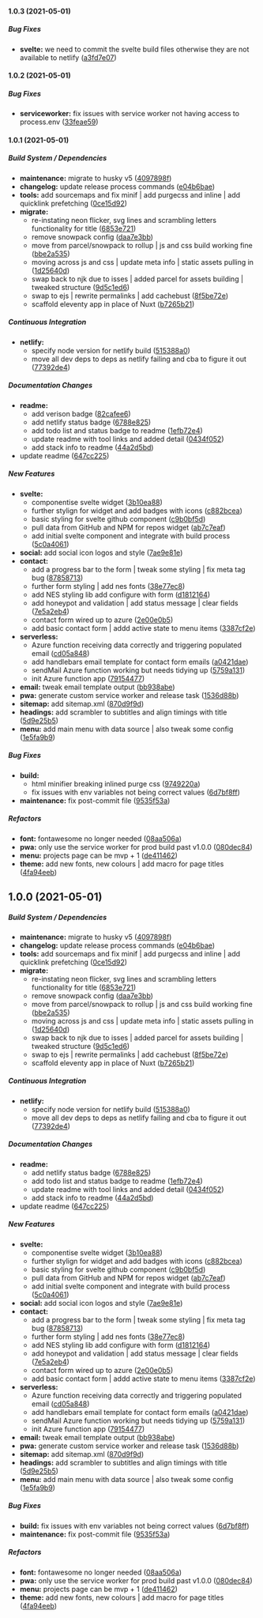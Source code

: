 #### 1.0.3 (2021-05-01)

##### Bug Fixes

- **svelte:** we need to commit the svelte build files otherwise they are not available to netlify ([a3fd7e07](https://github.com/Recidvst/chris-snowden.me/commit/a3fd7e07dc9d4e121ae0ba4d2ad932e448a2ef31))

#### 1.0.2 (2021-05-01)

##### Bug Fixes

- **serviceworker:** fix issues with service worker not having access to process.env ([33feae59](https://github.com/Recidvst/chris-snowden.me/commit/33feae598b4077b963d9fb821e9921552a3aab2d))

#### 1.0.1 (2021-05-01)

##### Build System / Dependencies

- **maintenance:** migrate to husky v5 ([4097898f](https://github.com/Recidvst/chris-snowden.me/commit/4097898fa1bc19356b2a1f84a1138e17177da262))
- **changelog:** update release process commands ([e04b6bae](https://github.com/Recidvst/chris-snowden.me/commit/e04b6bae7cf73710cb9beef21a1c30cd33fa02b3))
- **tools:** add sourcemaps and fix minif | add purgecss and inline | add quicklink prefetching ([0ce15d92](https://github.com/Recidvst/chris-snowden.me/commit/0ce15d92b28a55d9be2982b539fcf2176ec63b38))
- **migrate:**
  - re-instating neon flicker, svg lines and scrambling letters functionality for title ([6853e721](https://github.com/Recidvst/chris-snowden.me/commit/6853e721cbe387c8ef6058b6f0cf79c6e1ba57d2))
  - remove snowpack config ([daa7e3bb](https://github.com/Recidvst/chris-snowden.me/commit/daa7e3bbbbdeb06d1ff14835d896f7251b2670f9))
  - move from parcel/snowpack to rollup | js and css build working fine ([bbe2a535](https://github.com/Recidvst/chris-snowden.me/commit/bbe2a535011464eb9f6139c3109f70a88baddb88))
  - moving across js and css | update meta info | static assets pulling in ([1d25640d](https://github.com/Recidvst/chris-snowden.me/commit/1d25640da80c85e40d7389aa825733b05afecc54))
  - swap back to njk due to isses | added parcel for assets building | tweaked structure ([9d5c1ed6](https://github.com/Recidvst/chris-snowden.me/commit/9d5c1ed6cc09e77b68470302bc2c4644d54e7d0a))
  - swap to ejs | rewrite permalinks | add cachebust ([8f5be72e](https://github.com/Recidvst/chris-snowden.me/commit/8f5be72e632c1b24e93807f38f84a34e71a89733))
  - scaffold eleventy app in place of Nuxt ([b7265b21](https://github.com/Recidvst/chris-snowden.me/commit/b7265b21a476c05acf3ffae223bb69e0cbabac80))

##### Continuous Integration

- **netlify:**
  - specify node version for netlify build ([515388a0](https://github.com/Recidvst/chris-snowden.me/commit/515388a06ff07e9f34100ba128e3bb0ab38656d2))
  - move all dev deps to deps as netlify failing and cba to figure it out ([77392de4](https://github.com/Recidvst/chris-snowden.me/commit/77392de4ce5368c98887fdf6c4eb4ed787cc343d))

##### Documentation Changes

- **readme:**
  - add verison badge ([82cafee6](https://github.com/Recidvst/chris-snowden.me/commit/82cafee6d96155f82b45f1bfdc68484192fbf1f5))
  - add netlify status badge ([6788e825](https://github.com/Recidvst/chris-snowden.me/commit/6788e8257d33e47bd583d8fb5b16bfd6d5c16a1c))
  - add todo list and status badge to readme ([1efb72e4](https://github.com/Recidvst/chris-snowden.me/commit/1efb72e4761964180087458688e4e4cc6447c293))
  - update readme with tool links and added detail ([0434f052](https://github.com/Recidvst/chris-snowden.me/commit/0434f052b40268255b6f5f1d38eab32072e147be))
  - add stack info to readme ([44a2d5bd](https://github.com/Recidvst/chris-snowden.me/commit/44a2d5bdf283bd4aec296e72206d2f559f953e8e))
- update readme ([647cc225](https://github.com/Recidvst/chris-snowden.me/commit/647cc22599bb5646b0fa980d1656320f9b78cd13))

##### New Features

- **svelte:**
  - componentise svelte widget ([3b10ea88](https://github.com/Recidvst/chris-snowden.me/commit/3b10ea88f608001283e14f3605dcc30d0f296093))
  - further stylign for widget and add badges with icons ([c882bcea](https://github.com/Recidvst/chris-snowden.me/commit/c882bceac239cf4ee775d98953363bd2fee19be6))
  - basic styling for svelte github component ([c9b0bf5d](https://github.com/Recidvst/chris-snowden.me/commit/c9b0bf5d1567ee996cdc13e5b4b1dd79bf8dd31f))
  - pull data from GitHub and NPM for repos widget ([ab7c7eaf](https://github.com/Recidvst/chris-snowden.me/commit/ab7c7eaf53e9ca0fe985dbb39f2b319f57cc9312))
  - add initial svelte component and integrate with build process ([5c0a4061](https://github.com/Recidvst/chris-snowden.me/commit/5c0a4061a8ad57d933a201d70a3f11e66084b680))
- **social:** add social icon logos and style ([7ae9e81e](https://github.com/Recidvst/chris-snowden.me/commit/7ae9e81e9a945666d682a850543cf4d01053292d))
- **contact:**
  - add a progress bar to the form | tweak some styling | fix meta tag bug ([87858713](https://github.com/Recidvst/chris-snowden.me/commit/87858713553449fbabdf1c911ea0c27b61eb3fa5))
  - further form styling | add nes fonts ([38e77ec8](https://github.com/Recidvst/chris-snowden.me/commit/38e77ec8ebe19252bbb8f740a39627d2efb02ee9))
  - add NES styling lib add configure with form ([d1812164](https://github.com/Recidvst/chris-snowden.me/commit/d18121640cfea80cecf65934922755da9d0df7c1))
  - add honeypot and validation | add status message | clear fields ([7e5a2eb4](https://github.com/Recidvst/chris-snowden.me/commit/7e5a2eb489ad04cc50e3c74830e339ee9d0ec3b7))
  - contact form wired up to azure ([2e00e0b5](https://github.com/Recidvst/chris-snowden.me/commit/2e00e0b5541c217392ba8cae1be5fe903dedd4a6))
  - add basic contact form | addd active state to menu items ([3387cf2e](https://github.com/Recidvst/chris-snowden.me/commit/3387cf2ea03d32d230ea9e970e50eeda4d7baa2d))
- **serverless:**
  - Azure function receiving data correctly and triggering populated email ([cd05a848](https://github.com/Recidvst/chris-snowden.me/commit/cd05a84800859f794e314042632e70a33ab71bfa))
  - add handlebars email template for contact form emails ([a0421dae](https://github.com/Recidvst/chris-snowden.me/commit/a0421dae056a6778854e71ca6f6bd4268cde9dff))
  - sendMail Azure function working but needs tidying up ([5759a131](https://github.com/Recidvst/chris-snowden.me/commit/5759a13114bc4f81ee11c437032f2b3a20c83ce5))
  - init Azure function app ([79154477](https://github.com/Recidvst/chris-snowden.me/commit/79154477995aa6f17825db9aa99901c8091dc73c))
- **email:** tweak email template output ([bb938abe](https://github.com/Recidvst/chris-snowden.me/commit/bb938abe1f1209723e4bb4c472c9e435143c27d8))
- **pwa:** generate custom service worker and release task ([1536d88b](https://github.com/Recidvst/chris-snowden.me/commit/1536d88ba354c03774a6dd1c23484698f2c24efe))
- **sitemap:** add sitemap.xml ([870d9f9d](https://github.com/Recidvst/chris-snowden.me/commit/870d9f9daa9437563f7abdec273292dcc51105fe))
- **headings:** add scrambler to subtitles and align timings with title ([5d9e25b5](https://github.com/Recidvst/chris-snowden.me/commit/5d9e25b548c260d0b338b6eaccf5d7d6f3548389))
- **menu:** add main menu with data source | also tweak some config ([1e5fa9b9](https://github.com/Recidvst/chris-snowden.me/commit/1e5fa9b9540dda93e4f42bd5fa5eac7b6b48f840))

##### Bug Fixes

- **build:**
  - html minifier breaking inlined purge css ([9749220a](https://github.com/Recidvst/chris-snowden.me/commit/9749220a4c0b4ffee37e51eaef484af197fd8864))
  - fix issues with env variables not being correct values ([6d7bf8ff](https://github.com/Recidvst/chris-snowden.me/commit/6d7bf8ff58c69e1ff20351ca4924b3f03ac05001))
- **maintenance:** fix post-commit file ([9535f53a](https://github.com/Recidvst/chris-snowden.me/commit/9535f53aba7b6051a295a4478fd348fdb5112018))

##### Refactors

- **font:** fontawesome no longer needed ([08aa506a](https://github.com/Recidvst/chris-snowden.me/commit/08aa506ae3f00f69d734bed2c7802d2646d06cb8))
- **pwa:** only use the service worker for prod build past v1.0.0 ([080dec84](https://github.com/Recidvst/chris-snowden.me/commit/080dec8404c2b6c9024875befa31de4add673c36))
- **menu:** projects page can be mvp + 1 ([de411462](https://github.com/Recidvst/chris-snowden.me/commit/de4114624f7e444c2902ff28721ff4928f0d5bc0))
- **theme:** add new fonts, new colours | add macro for page titles ([4fa94eeb](https://github.com/Recidvst/chris-snowden.me/commit/4fa94eebf1140251856b4d317afca6685357ba82))

## 1.0.0 (2021-05-01)

##### Build System / Dependencies

- **maintenance:** migrate to husky v5 ([4097898f](https://github.com/Recidvst/chris-snowden.me/commit/4097898fa1bc19356b2a1f84a1138e17177da262))
- **changelog:** update release process commands ([e04b6bae](https://github.com/Recidvst/chris-snowden.me/commit/e04b6bae7cf73710cb9beef21a1c30cd33fa02b3))
- **tools:** add sourcemaps and fix minif | add purgecss and inline | add quicklink prefetching ([0ce15d92](https://github.com/Recidvst/chris-snowden.me/commit/0ce15d92b28a55d9be2982b539fcf2176ec63b38))
- **migrate:**
  - re-instating neon flicker, svg lines and scrambling letters functionality for title ([6853e721](https://github.com/Recidvst/chris-snowden.me/commit/6853e721cbe387c8ef6058b6f0cf79c6e1ba57d2))
  - remove snowpack config ([daa7e3bb](https://github.com/Recidvst/chris-snowden.me/commit/daa7e3bbbbdeb06d1ff14835d896f7251b2670f9))
  - move from parcel/snowpack to rollup | js and css build working fine ([bbe2a535](https://github.com/Recidvst/chris-snowden.me/commit/bbe2a535011464eb9f6139c3109f70a88baddb88))
  - moving across js and css | update meta info | static assets pulling in ([1d25640d](https://github.com/Recidvst/chris-snowden.me/commit/1d25640da80c85e40d7389aa825733b05afecc54))
  - swap back to njk due to isses | added parcel for assets building | tweaked structure ([9d5c1ed6](https://github.com/Recidvst/chris-snowden.me/commit/9d5c1ed6cc09e77b68470302bc2c4644d54e7d0a))
  - swap to ejs | rewrite permalinks | add cachebust ([8f5be72e](https://github.com/Recidvst/chris-snowden.me/commit/8f5be72e632c1b24e93807f38f84a34e71a89733))
  - scaffold eleventy app in place of Nuxt ([b7265b21](https://github.com/Recidvst/chris-snowden.me/commit/b7265b21a476c05acf3ffae223bb69e0cbabac80))

##### Continuous Integration

- **netlify:**
  - specify node version for netlify build ([515388a0](https://github.com/Recidvst/chris-snowden.me/commit/515388a06ff07e9f34100ba128e3bb0ab38656d2))
  - move all dev deps to deps as netlify failing and cba to figure it out ([77392de4](https://github.com/Recidvst/chris-snowden.me/commit/77392de4ce5368c98887fdf6c4eb4ed787cc343d))

##### Documentation Changes

- **readme:**
  - add netlify status badge ([6788e825](https://github.com/Recidvst/chris-snowden.me/commit/6788e8257d33e47bd583d8fb5b16bfd6d5c16a1c))
  - add todo list and status badge to readme ([1efb72e4](https://github.com/Recidvst/chris-snowden.me/commit/1efb72e4761964180087458688e4e4cc6447c293))
  - update readme with tool links and added detail ([0434f052](https://github.com/Recidvst/chris-snowden.me/commit/0434f052b40268255b6f5f1d38eab32072e147be))
  - add stack info to readme ([44a2d5bd](https://github.com/Recidvst/chris-snowden.me/commit/44a2d5bdf283bd4aec296e72206d2f559f953e8e))
- update readme ([647cc225](https://github.com/Recidvst/chris-snowden.me/commit/647cc22599bb5646b0fa980d1656320f9b78cd13))

##### New Features

- **svelte:**
  - componentise svelte widget ([3b10ea88](https://github.com/Recidvst/chris-snowden.me/commit/3b10ea88f608001283e14f3605dcc30d0f296093))
  - further stylign for widget and add badges with icons ([c882bcea](https://github.com/Recidvst/chris-snowden.me/commit/c882bceac239cf4ee775d98953363bd2fee19be6))
  - basic styling for svelte github component ([c9b0bf5d](https://github.com/Recidvst/chris-snowden.me/commit/c9b0bf5d1567ee996cdc13e5b4b1dd79bf8dd31f))
  - pull data from GitHub and NPM for repos widget ([ab7c7eaf](https://github.com/Recidvst/chris-snowden.me/commit/ab7c7eaf53e9ca0fe985dbb39f2b319f57cc9312))
  - add initial svelte component and integrate with build process ([5c0a4061](https://github.com/Recidvst/chris-snowden.me/commit/5c0a4061a8ad57d933a201d70a3f11e66084b680))
- **social:** add social icon logos and style ([7ae9e81e](https://github.com/Recidvst/chris-snowden.me/commit/7ae9e81e9a945666d682a850543cf4d01053292d))
- **contact:**
  - add a progress bar to the form | tweak some styling | fix meta tag bug ([87858713](https://github.com/Recidvst/chris-snowden.me/commit/87858713553449fbabdf1c911ea0c27b61eb3fa5))
  - further form styling | add nes fonts ([38e77ec8](https://github.com/Recidvst/chris-snowden.me/commit/38e77ec8ebe19252bbb8f740a39627d2efb02ee9))
  - add NES styling lib add configure with form ([d1812164](https://github.com/Recidvst/chris-snowden.me/commit/d18121640cfea80cecf65934922755da9d0df7c1))
  - add honeypot and validation | add status message | clear fields ([7e5a2eb4](https://github.com/Recidvst/chris-snowden.me/commit/7e5a2eb489ad04cc50e3c74830e339ee9d0ec3b7))
  - contact form wired up to azure ([2e00e0b5](https://github.com/Recidvst/chris-snowden.me/commit/2e00e0b5541c217392ba8cae1be5fe903dedd4a6))
  - add basic contact form | addd active state to menu items ([3387cf2e](https://github.com/Recidvst/chris-snowden.me/commit/3387cf2ea03d32d230ea9e970e50eeda4d7baa2d))
- **serverless:**
  - Azure function receiving data correctly and triggering populated email ([cd05a848](https://github.com/Recidvst/chris-snowden.me/commit/cd05a84800859f794e314042632e70a33ab71bfa))
  - add handlebars email template for contact form emails ([a0421dae](https://github.com/Recidvst/chris-snowden.me/commit/a0421dae056a6778854e71ca6f6bd4268cde9dff))
  - sendMail Azure function working but needs tidying up ([5759a131](https://github.com/Recidvst/chris-snowden.me/commit/5759a13114bc4f81ee11c437032f2b3a20c83ce5))
  - init Azure function app ([79154477](https://github.com/Recidvst/chris-snowden.me/commit/79154477995aa6f17825db9aa99901c8091dc73c))
- **email:** tweak email template output ([bb938abe](https://github.com/Recidvst/chris-snowden.me/commit/bb938abe1f1209723e4bb4c472c9e435143c27d8))
- **pwa:** generate custom service worker and release task ([1536d88b](https://github.com/Recidvst/chris-snowden.me/commit/1536d88ba354c03774a6dd1c23484698f2c24efe))
- **sitemap:** add sitemap.xml ([870d9f9d](https://github.com/Recidvst/chris-snowden.me/commit/870d9f9daa9437563f7abdec273292dcc51105fe))
- **headings:** add scrambler to subtitles and align timings with title ([5d9e25b5](https://github.com/Recidvst/chris-snowden.me/commit/5d9e25b548c260d0b338b6eaccf5d7d6f3548389))
- **menu:** add main menu with data source | also tweak some config ([1e5fa9b9](https://github.com/Recidvst/chris-snowden.me/commit/1e5fa9b9540dda93e4f42bd5fa5eac7b6b48f840))

##### Bug Fixes

- **build:** fix issues with env variables not being correct values ([6d7bf8ff](https://github.com/Recidvst/chris-snowden.me/commit/6d7bf8ff58c69e1ff20351ca4924b3f03ac05001))
- **maintenance:** fix post-commit file ([9535f53a](https://github.com/Recidvst/chris-snowden.me/commit/9535f53aba7b6051a295a4478fd348fdb5112018))

##### Refactors

- **font:** fontawesome no longer needed ([08aa506a](https://github.com/Recidvst/chris-snowden.me/commit/08aa506ae3f00f69d734bed2c7802d2646d06cb8))
- **pwa:** only use the service worker for prod build past v1.0.0 ([080dec84](https://github.com/Recidvst/chris-snowden.me/commit/080dec8404c2b6c9024875befa31de4add673c36))
- **menu:** projects page can be mvp + 1 ([de411462](https://github.com/Recidvst/chris-snowden.me/commit/de4114624f7e444c2902ff28721ff4928f0d5bc0))
- **theme:** add new fonts, new colours | add macro for page titles ([4fa94eeb](https://github.com/Recidvst/chris-snowden.me/commit/4fa94eebf1140251856b4d317afca6685357ba82))
